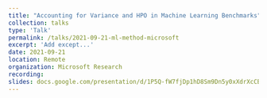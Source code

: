 ```yaml
---
title: "Accounting for Variance and HPO in Machine Learning Benchmarks"
collection: talks
type: 'Talk'
permalink: /talks/2021-09-21-ml-method-microsoft
excerpt: 'Add except...'
date: 2021-09-21
location: Remote
organization: Microsoft Research
recording:
slides: docs.google.com/presentation/d/1P5Q-fW7fjDp1hD8Sm9Dn5y0xXdrXcCBTSpS7FGlCRus/edit?usp=sharing
---
```

